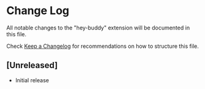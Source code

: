 # Change Log

All notable changes to the "hey-buddy" extension will be documented in this file.

Check [Keep a Changelog](http://keepachangelog.com/) for recommendations on how to structure this file.

## [Unreleased]

- Initial release